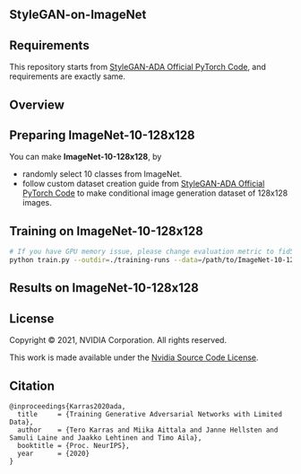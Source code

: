 ## StyleGAN-on-ImageNet

## Requirements

This repository starts from <a href="https://github.com/NVlabs/stylegan2-ada-pytorch">StyleGAN-ADA Official PyTorch Code</a>, and requirements are exactly same.

## Overview

## Preparing ImageNet-10-128x128

You can make **ImageNet-10-128x128**, by
* randomly select 10 classes from ImageNet.
* follow custom dataset creation guide from <a href="https://github.com/NVlabs/stylegan2-ada-pytorch">StyleGAN-ADA Official PyTorch Code</a> to make conditional image generation dataset of 128x128 images.

## Training on ImageNet-10-128x128

```.bash
# If you have GPU memory issue, please change evaluation metric to fid5k.
python train.py --outdir=./training-runs --data=/path/to/ImageNet-10-128x128 --gpus=#ofGPUs --cfg=auto --aug=ada --metrics=fid50k --kimg=100000 --cond=True
```

## Results on ImageNet-10-128x128

## License

Copyright &copy; 2021, NVIDIA Corporation. All rights reserved.

This work is made available under the [Nvidia Source Code License](https://nvlabs.github.io/stylegan2-ada-pytorch/license.html).

## Citation

```
@inproceedings{Karras2020ada,
  title     = {Training Generative Adversarial Networks with Limited Data},
  author    = {Tero Karras and Miika Aittala and Janne Hellsten and Samuli Laine and Jaakko Lehtinen and Timo Aila},
  booktitle = {Proc. NeurIPS},
  year      = {2020}
}
```
